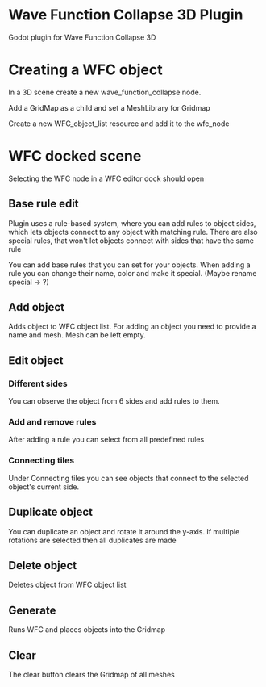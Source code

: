 # Wave Function Collapse 3D Plugin
Godot plugin for Wave Function Collapse 3D
# Creating a WFC object
In a 3D scene create a new wave_function_collapse node.

Add a GridMap as a child and set a MeshLibrary for Gridmap

Create a new WFC_object_list resource and add it to the wfc_node 


# WFC docked scene
Selecting the WFC node in a WFC editor dock should open

## Base rule edit
Plugin uses a rule-based system, where you can add rules to object sides, which lets objects connect to any object with matching rule.
There are also special rules, that won't let objects connect with sides that have the same rule

You can add base rules that you can set for your objects.
When adding a rule you can change their name, color and make it special. (Maybe rename special -> ?)

## Add object 
Adds object to WFC object list.
For adding an object you need to provide a name and mesh. Mesh can be left empty.

## Edit object

### Different sides
You can observe the object from 6 sides and add rules to them.
### Add and remove rules
After adding a rule you can select from all predefined rules

### Connecting tiles
Under Connecting tiles you can see objects that connect to the selected object's current side.

## Duplicate object
You can duplicate an object and rotate it around the y-axis. If multiple rotations are selected then all duplicates are made 



## Delete object
Deletes object from WFC object list


## Generate
Runs WFC and places objects into the Gridmap

## Clear 
The clear button clears the Gridmap of all meshes


